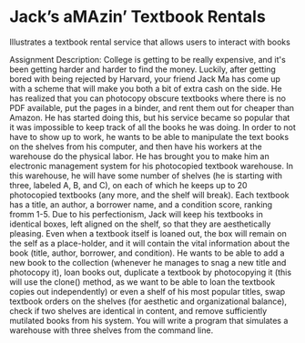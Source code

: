 # Jack’s aMAzin’ Textbook Rentals
Illustrates a textbook rental service that allows users to interact with books

Assignment Description:
College is getting to be really expensive, and it's been getting harder and harder to find the money. Luckily, after getting bored with being rejected by Harvard, your friend Jack Ma has come up with a scheme that will make you both a bit of extra cash on the side. He has realized that you can photocopy obscure textbooks where there is no PDF available, put the pages in a binder, and rent them out for cheaper than Amazon. He has started doing this, but his service became so popular that it was impossible to keep track of all the books he was doing. In order to not have to show up to work, he wants to be able to manipulate the text books on the shelves from his computer, and then have his workers at the warehouse do the physical labor. He has brought you to make him an electronic management system for his photocopied textbook warehouse. In this warehouse, he will have some number of shelves (he is starting with three, labeled A, B, and C), on each of which he keeps up to 20 photocopied textbooks (any more, and the shelf will break). Each textbook has a title, an author, a borrower name, and a condition score, ranking fromm 1-5. Due to his perfectionism, Jack will keep his textbooks in identical boxes, left aligned on the shelf, so that they are aesthetically pleasing. Even when a textbook itself is loaned out, the box will remain on the self as a place-holder, and it will contain the vital information about the book (title, author, borrower, and condition). He wants to be able to add a new book to the collection (whenever he manages to snag a new title and photocopy it), loan books out, duplicate a textbook by photocopying it (this will use the clone() method, as we want to be able to loan the textbook copies out independently) or even a shelf of his most popular titles, swap textbook orders on the shelves (for aesthetic and organizational balance), check if two shelves are identical in content, and remove sufficiently mutilated books from his system. You will write a program that simulates a warehouse with three shelves from the command line.

